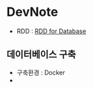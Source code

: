 # DevNote
- RDD : [RDD for Database](https://github.com/DE-32-5-Team5/parkingissue/blob/document/document/4_Requirements_Definition_Document_of_Database.md)

## 데이터베이스 구축

- 구축환경 : Docker
- 